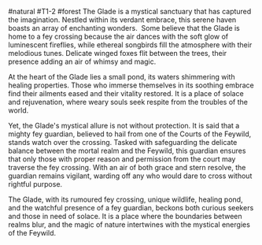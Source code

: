 #natural #T1-2 #forest
The Glade is a mystical sanctuary that has captured the imagination. Nestled within its verdant embrace, this serene haven boasts an array of enchanting wonders.  Some believe that the Glade is home to a fey crossing because the air dances with the soft glow of luminescent fireflies, while ethereal songbirds fill the atmosphere with their melodious tunes. Delicate winged foxes flit between the trees, their presence adding an air of whimsy and magic.

At the heart of the Glade lies a small pond, its waters shimmering with healing properties. Those who immerse themselves in its soothing embrace find their ailments eased and their vitality restored. It is a place of solace and rejuvenation, where weary souls seek respite from the troubles of the world.

Yet, the Glade's mystical allure is not without protection. It is said that a mighty fey guardian, believed to hail from one of the Courts of the Feywild, stands watch over the crossing. Tasked with safeguarding the delicate balance between the mortal realm and the Feywild, this guardian ensures that only those with proper reason and permission from the court may traverse the fey crossing. With an air of both grace and stern resolve, the guardian remains vigilant, warding off any who would dare to cross without rightful purpose.

The Glade, with its rumoured fey crossing, unique wildlife, healing pond, and the watchful presence of a fey guardian, beckons both curious seekers and those in need of solace. It is a place where the boundaries between realms blur, and the magic of nature intertwines with the mystical energies of the Feywild.